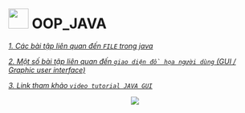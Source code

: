 # <img src="https://image.flaticon.com/icons/png/128/2721/2721670.png" width="40" height="40"> **OOP_JAVA**
[*1. Các bài tập liên quan đến `FILE` trong java*](https://github.com/NguyenHuuNhan1912/OOP_JAVA/tree/master/Java_Advanced/File_Java)

[*2. Một số bài tập liên quan đến `giao diện đồ họa người dùng` (GUI / Graphic user interface)*](https://github.com/NguyenHuuNhan1912/OOP_JAVA/tree/master/Java_Advanced/Java_GUI)

[*3. Link tham khảo `video tutorial JAVA GUI`*](https://www.youtube.com/watch?v=Kmgo00avvEw&t=14385s)

<p align = "center">
<img src="https://media.giphy.com/media/11Jhb25qh1nUAM/giphy.gif">
 <p>

